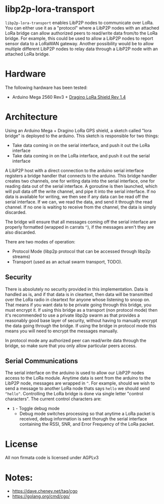 # libp2p-lora-transport

`libp2p-lora-transport` enables LibP2P nodes to communicate over LoRa. You can either use it as a "protocol" where a LibP2P nodes with an attached LoRa bridge can allow authorized peers to read/write data from/to the LoRa bridge. For example, this could be used to allow a LibP2P nodes to report sensor data to a LoRaWAN gateway. Another possibility would be to allow multiple different LibP2P nodes to relay data through a LibP2P node with an attached LoRa bridge.

# Hardware

The following hardware has been tested:

* Arduino Mega 2560 Rev3 + [Dragino LoRa Shield Rev 1.4](http://wiki.dragino.com/index.php?title=Lora_Shield)

# Architecture

Using an Arduino Mega + Dragino LoRa GPS shield, a sketch called "lora bridge" is deployed to the arduino. This sketch is responsible for two things:

* Take data coming in on the serial interface, and push it out the LoRa interface
* Take data coming in on the LoRa interface, and push it out the serial interface

A LibP2P host with a direct connection to the arduino serial interface registers a bridge handler that connects to the arduino. This bridge handler creates two channels, one for writing data into the serial interface, one for reading data out of the serial interface. A goroutine is then launched, which will pull data off the write channel, and pipe it into the serial interface. If no data is available for writing, we then see if any data can be read off the serial interface. If we can, we read the data, and send it through the read channel. If no one is waiting to receive from the channel, the data is simply discarded. 

The bridge will ensure that all messages coming off the serial interface are properly formatted (wrapped in carrats `^`), if the messages aren't they are also discarded.

There are two modes of operation:

* Protocol Mode (libp2p protocol that can be accessed through libp2p streams)
* Transport (used as an actual swarm transport, TODO).

## Security

There is absolutely no security provided in this implementation. Data is handled as is, and if that data is in cleartext, then data will be transmitted over the LoRa radio in cleartext for anyone whose listening to snoop on. That means if you want data to be private going through this bridge, you must encrypt it. If using this bridge as a transport (non protocol mode) then it's recommended to use a private libp2p swarm as that provides a reasonably good base layer of security, without having to manually encrypt the data going through the bridge. If using the bridge in protocol mode this means you will need to encrypt the messages manually.


In protocol mode any authorized peer can read/write data through the bridge, so make sure that you only allow particular peers access.

## Serial Communications

The serial interface on the arduino is used to allow our LibP2P nodes access to the LoRa module. Anytime data is sent from the arduino to the LibP2P node, messages are wrapped in `^`. For example, should we wish to send a message to another LoRa node thats says `hello` we should send `^hello^`. Controlling the LoRa bridge is done via single letter "control characters". The current control characters are:

* `1` - Toggle debug mode
  * Debug mode switches processing so that anytime a LoRa packet is received, debug information is sent thorugh the serial interface containing the RSSI, SNR, and Error Frequency of the LoRa packet.

# License

All non firmata code is licensed under AGPLv3

# Notes:

* https://dave.cheney.net/tag/cgo
* https://golang.org/cmd/cgo/